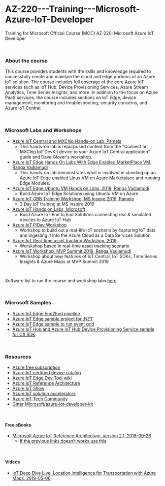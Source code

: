 # AZ-220---Training---Microsoft-Azure-IoT-Developer
Training for Microsoft Official Course (MOC) AZ-220: Microsoft Azure IoT Developer

<br>

### About the course
This course provides students with the skills and knowledge required to successfully create and maintain the cloud and edge portions of an Azure IoT solution. The course includes full coverage of the core Azure IoT services such as IoT Hub, Device Provisioning Services, Azure Stream Analytics, Time Series Insights, and more. In addition to the focus on Azure PaaS services, the course includes sections on IoT Edge, device management, monitoring and troubleshooting, security concerns, and Azure IoT Central.

<br>

### Microsoft Labs and Workshops
 * [Azure IoT Central and MXChip Hands-on Lab, Pamela](https://github.com/AltaOhms/IoT-Central-HoL)
   * This hands-on lab is repurposed content from the "Connect an MXChip IoT DevKit device to your Azure IoT Central application" guide and Dave Glover's workshop.
 * [Azure IoT Edge Hands On Labs With Edge Enabled MarketPlace VM, Ranga Vadlamudi](https://github.com/rangv/azureiotedgelab)
   * This hands-on lab demonstrates what is involved in standing up an Azure IoT Edge enabled Linux VM on Azure Marketplace and running Edge Modules.
 * [Azure IoT Edge Ubuntu VM Hands on Labs, 2018, Ranga Vadlamudi](https://github.com/rangv/AzureIoTEdgeUbuntuLabs)
   * Build Azure IoT Edge Solutions using Ubuntu VM on Azure
 * [Azure IoT GBB Training Workshop, MS Inspire 2019, Pamela](https://github.com/AltaOhms/ReadyIoTWorkshop)
   * 3 Day IoT training at MS Inspire 2019
 * [Azure IoT Hands on Labs, Microsoft](https://github.com/Azure-Samples/azureiotlabs)
   * Build Azure IoT End to End Solutions connecting real & simulated devices to Azure IoT Hub
 * [Azure IoT PiDay Workshop](https://github.com/Azure/IoT-Pi-Day)
   * Workshop to build out a real-life IoT scenario by capturing IoT data and ingesting it into the Azure Cloud as a Data Services Solution.
 * [Azure IoT Real-time asset tracking Workshop, 2019](https://github.com/Azure/iot-workshop-asset-tracking)
   * Worskshop based in real-time asset tracking scenario
 * [Azure IoT Workshop, MVP Summit 2019, Ranga Vadlamudi](https://github.com/rangv/MarchWorkshop)
   * Workshop about new features of IoT Central, IoT SDKs, Time Series Insights & Azure Maps at MVP Summit 2019

 
 
 <br>

Software list to run the course and workshop labs [here](./Lab-Setup.md)


<br>


### Microsoft Samples
 * [Azure IoT Edge End2End pipeline](https://github.com/Azure-Samples/iotedge-end2end-messageflow)
 * [Azure IoT Edge sample project for .NET](https://github.com/Azure-Samples/iot-edge-sample-dotnet) 
 * [Azure IoT Edge sample to run event grid ](https://github.com/Azure-Samples/azure-iot-edge-event-grid-sample)
 * [Azure IoT Hub and Azure IoT Hub Device Provisioning Service sample for C# SDK](https://github.com/Azure-Samples/azure-iot-samples-csharp)


<br>

### Resources
 * [Azure free subscription](https://azure.microsoft.com/free/)
 * [Azure IoT certified device catalog](https://catalog.azureiotsolutions.com/alldevices)
 * [Azure IoT Edge Dev Tool wiki](https://github.com/Azure/iotedgedev/wiki)
 * [Azure IoT Reference Architecture](https://aka.ms/iotrefarchitecture)
 * [Azure IoT Show](https://aka.ms/iotshow)
 * [Azure IoT solution accelerators](https://www.azureiotsolutions.com/Accelerators)
 * [Azure IoT Tech Community](https://aka.ms/iottechcommunity)
 * [Gitter Microsoft/azure-iot-developer-kit](https://gitter.im/Microsoft/azure-iot-developer-kit?at=5cf375da9b50f639356a61a7)



<br>

#### Free eBooks
 * [Microsoft Azure IoT Reference Architecture, version 2.1, 2018-09-26](http://download.microsoft.com/download/A/4/D/A4DAD253-BC21-41D3-B9D9-87D2AE6F0719/Microsoft_Azure_IoT_Reference_Architecture.pdf)
   * [If the previous links doesn’t works use this](https://aka.ms/iotrefarchitecture)


<br>
 
#### Videos
 * [IoT Deep Dive Live: Location Intelligence for Transportation with Azure Maps, 2019-05-06](https://www.youtube.com/watch?v=MJhfqC9Chjo)

